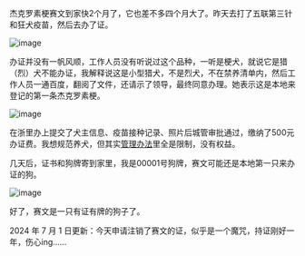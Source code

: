 杰克罗素梗赛文到家快2个月了，它也差不多四个月大了。昨天去打了五联第三针和狂犬疫苗，然后去办了证。


![image](https://github.com/jdzj/ji/assets/2352309/b8273f5d-1caf-40e8-b0aa-7b6e63b165b2)

 

办证并没有一帆风顺，工作人员没有听说过这个品种，一听是梗犬，就说它是猎（烈）犬不能办证，我解释说这是小型猎犬，不是烈犬，不在禁养清单内，然后工作人员一通百度，翻阅了文件，还请示了领导，最终同意办理。她表示这是本地来登记的第一条杰克罗素梗。

 
![image](https://github.com/jdzj/ji/assets/2352309/9af31bf4-0a76-4fab-9883-9c0ac3fb0ee0)


在浙里办上提交了犬主信息、疫苗接种记录、照片后城管审批通过，缴纳了500元办证费。我想规范养犬，但其实[管理办法](http://www.jiande.gov.cn/art/2021/9/9/art_1229535310_1785896.html)里全是限制，没有权益。



 几天后，证书和狗牌寄到家里，我是00001号狗牌，赛文可能还是本地第一只来办证的狗。

![image](https://github.com/jdzj/ji/assets/2352309/138f22af-4c65-4e59-968a-0402243c40a6)


好了，赛文是一只有证有牌的狗子了。

2024 年 7 月 1 日更新：今天申请注销了赛文的证，似乎是一个魔咒，持证刚好一年，伤心ing……
<!-- ##{"timestamp":1688082316}## -->